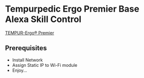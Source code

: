 # Tempurpedic Ergo Premier Base Alexa Skill Control

[TEMPUR-Ergo® Premier](https://www.tempurpedic.com/bases-and-foundations/tempur-ergo-premier/)


## Prerequisites
* Install Network
* Assign Static IP to Wi-Fi module
* Enjoy...

